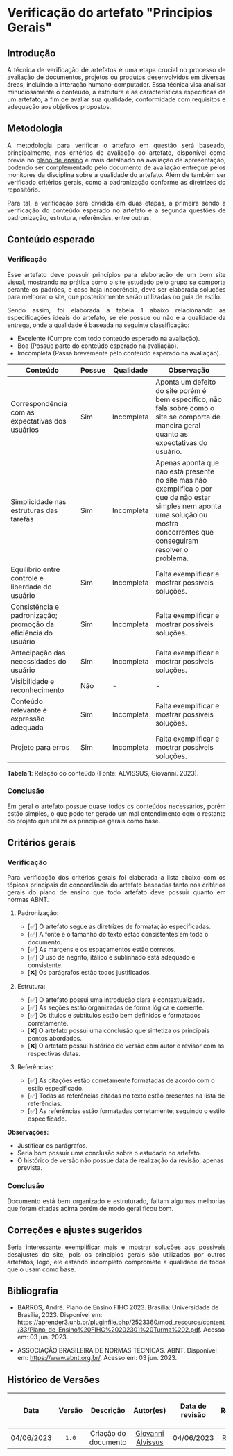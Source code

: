 <div class="body">

# Verificação do artefato "Principios Gerais"

## Introdução

<div align="justify">

A técnica de verificação de artefatos é uma etapa crucial no processo de avaliação de documentos, projetos ou produtos desenvolvidos em diversas áreas, incluindo a interação humano-computador. Essa técnica visa analisar minuciosamente o conteúdo, a estrutura e as características específicas de um artefato, a fim de avaliar sua qualidade, conformidade com requisitos e adequação aos objetivos propostos.

</div>

## Metodologia

<div align="justify">

A metodologia para verificar o artefato em questão será baseado, principalmente, nos critérios de avaliação do artefato, disponível como prévia no [plano de ensino](https://aprender3.unb.br/pluginfile.php/2523360/mod_resource/content/33/Plano_de_Ensino%20FIHC%20202301%20Turma%202.pdf) e mais detalhado na avaliação de apresentação, podendo ser complementado pelo documento de avaliação entregue pelos monitores da disciplina sobre a qualidade do artefato. Além de também ser verificado critérios gerais, como a padronização conforme as diretrizes do repositório.

Para tal, a verificação será dividida em duas etapas, a primeira sendo a verificação do conteúdo esperado no artefato e a segunda questões de padronização, estrutura, referências, entre outras.

</div>

## Conteúdo esperado

### Verificação

<div align="justify">

Esse artefato deve possuir princípios para elaboração de um bom site visual, mostrando na prática como o site estudado pelo grupo se comporta perante os padrões, e caso haja incoerência, deve ser elaborada soluções para melhorar o site, que posteriormente serão utilizadas no guia de estilo.

Sendo assim, foi elaborada a tabela 1 abaixo relacionando as especificações ideais do artefato, se ele possue ou não e a qualidade da entrega, onde a qualidade é baseada na seguinte classificação:

- Excelente (Cumpre com todo conteúdo esperado na avaliação).
- Boa (Possue parte do conteúdo esperado na avaliação).
- Imcompleta (Passa brevemente pelo conteúdo esperado na avaliação).

</div>

| Conteúdo | Possue | Qualidade | Observação |
| - | - | - | - |
| Correspondência com as expectativas dos usuários | Sim | Incompleta | Aponta um defeito do site porém é bem específico, não fala sobre como o site se comporta de maneira geral quanto as expectativas do usuário. |
| Simplicidade nas estruturas das tarefas | Sim | Incompleta | Apenas aponta que não está presente no site mas não exemplifica o por que de não estar simples nem aponta uma solução ou mostra concorrentes que conseguiram resolver o problema. |
| Equilíbrio entre controle e liberdade do usuário | Sim | Incompleta | Falta exemplificar e mostrar possiveis soluções. |
| Consistência e padronização; promoção da eficiência do usuário | Sim | Incompleta | Falta exemplificar e mostrar possiveis soluções. |
| Antecipação das necessidades do usuário | Sim | Incompleta | Falta exemplificar e mostrar possiveis soluções. |
| Visibilidade e reconhecimento | Não | - | - |
| Conteúdo relevante e expressão adequada | Sim | Incompleta | Falta exemplificar e mostrar possiveis soluções. |
| Projeto para erros | Sim | Incompleta | Falta exemplificar e mostrar possiveis soluções. |

<b>Tabela 1</b>: Relação do conteúdo (Fonte: ALVISSUS, Giovanni. 2023).

### Conclusão

<div align="justify">

Em geral o artefato possue quase todos os conteúdos necessários, porém estão simples, o que pode ter gerado um mal entendimento com o restante do projeto que utiliza os princípios gerais como base.

</div>

## Critérios gerais

### Verificação

<div align="justify">

Para verificação dos critérios gerais foi elaborada a lista abaixo com os tópicos principais de concordância do artefato baseadas tanto nos critérios gerais do plano de ensino que todo artefato deve possuir quanto em normas ABNT.

</div>

1. Padronização:
   - [✅] O artefato segue as diretrizes de formatação especificadas.
   - [✅] A fonte e o tamanho do texto estão consistentes em todo o documento.
   - [✅] As margens e os espaçamentos estão corretos.
   - [✅] O uso de negrito, itálico e sublinhado está adequado e consistente.
   - [❌] Os parágrafos estão todos justificados.

2. Estrutura:
   - [✅] O artefato possui uma introdução clara e contextualizada.
   - [✅] As seções estão organizadas de forma lógica e coerente.
   - [✅] Os títulos e subtítulos estão bem definidos e formatados corretamente.
   - [❌] O artefato possui uma conclusão que sintetiza os principais pontos abordados.
   - [❌] O artefato possui histórico de versão com autor e revisor com as respectivas datas.

3. Referências:
   - [✅] As citações estão corretamente formatadas de acordo com o estilo especificado.
   - [✅] Todas as referências citadas no texto estão presentes na lista de referências.
   - [✅] As referências estão formatadas corretamente, seguindo o estilo especificado.

<b>Observações:</b>
- Justificar os parágrafos.
- Seria bom possuir uma conclusão sobre o estudado no artefato.
- O histórico de versão não possue data de realização da revisão, apenas prevista.

### Conclusão

<div align="justify">

Documento está bem organizado e estruturado, faltam algumas melhorias que foram citadas acima porém de modo geral ficou bom.

</div>

## Correções e ajustes sugeridos

<div align="justify">

Seria interessante exemplificar mais e mostrar soluções aos possiveis desajustes do site, pois os principios gerais são utilizados por outros artefatos, logo, ele estando incompleto compromete a qualidade de todos que o usam como base.

</div>

## Bibliografia

- BARROS, André. Plano de Ensino FIHC 2023. Brasília: Universidade de Brasília, 2023. Disponível em: <https://aprender3.unb.br/pluginfile.php/2523360/mod_resource/content/33/Plano_de_Ensino%20FIHC%20202301%20Turma%202.pdf>. Acesso em: 03 jun. 2023.

- ASSOCIAÇÃO BRASILEIRA DE NORMAS TÉCNICAS. ABNT. Disponível em: <https://www.abnt.org.br/>. Acesso em: 03 jun. 2023.


## Histórico de Versões

| <p align="center">Data</p> | <p align="center">Versão</p> | <p align="center">Descrição</p> | <p align="center">Autor(es)</p> | <p align="center">Data de revisão</p> | <p align="center">Revisor(es)</p> |
| :-: | :-: | :-: | :-: | :-: | :-: |
| 04/06/2023 | `1.0` | Criação do documento | [Giovanni Alvissus](https://github.com/giovanni1106) | 04/06/2023 | [Rafael Bosi](https://github.com/strangeunit28) |

</div>